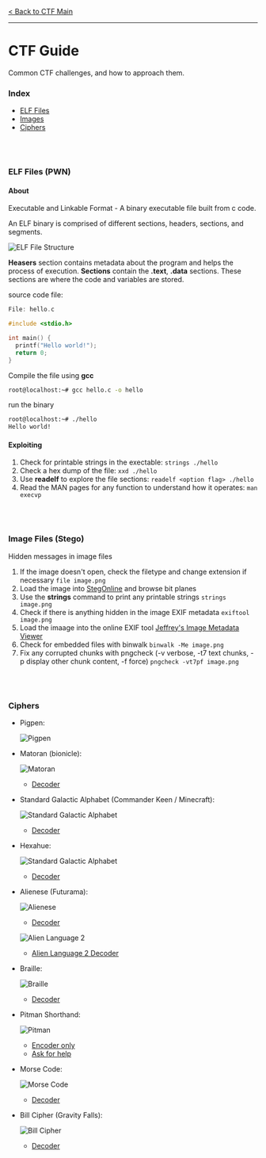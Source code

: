 [< Back to CTF Main](https://github.com/KrisLloyd/CTF#ctf-solves)
***


# CTF Guide

Common CTF challenges, and how to approach them.

### Index

* [ELF Files](https://github.com/KrisLloyd/CTF/tree/main/Guide#elf-files-pwn)
* [Images](https://github.com/KrisLloyd/CTF/tree/main/Guide#image-files-stego)
* [Ciphers](https://github.com/KrisLloyd/CTF/tree/main/Guide#ciphers)

<br></br>

### ELF Files (PWN)

#### About

Executable and Linkable Format - A binary executable file built from c code.

An ELF binary is comprised of different sections, headers, sections, and segments.

![ELF File Structure](./ELF_Structure.PNG)

**Heasers** section contains metadata about the program and helps the process of execution.
**Sections** contain the **.text**, **.data** sections. These sections are where the code and variables are stored.

source code file:
```c
File: hello.c

#include <stdio.h>

int main() {
  printf("Hello world!");
  return 0;
}
```

Compile the file using **gcc**
```bash
root@localhost:~# gcc hello.c -o hello
```

run the binary
```bash
root@localhost:~# ./hello
Hello world!
```

#### Exploiting

1. Check for printable strings in the exectable:
  `strings ./hello`
2. Check a hex dump of the file:
  `xxd ./hello`
4. Use **readelf** to explore the file sections:
  `readelf <option flag> ./hello`
5. Read the MAN pages for any function to understand how it operates:
  `man execvp`
  
  
<br></br>
### Image Files (Stego)

Hidden messages in image files

1. If the image doesn't open, check the filetype and change extension if necessary
  `file image.png`
2. Load the image into [StegOnline](https://stegonline.georgeom.net/upload) and browse bit planes
3. Use the **strings** command to print any printable strings
  `strings image.png`
4. Check if there is anything hidden in the image EXIF metadata
  `exiftool image.png`
5. Load the imaage into the online EXIF tool [Jeffrey's Image Metadata Viewer](http://exif.regex.info/exif.cgi)
6. Check for embedded files with binwalk
  `binwalk -Me image.png`
7. Fix any corrupted chunks with pngcheck (-v verbose, -t7 text chunks, -p display other chunk content, -f force)
  `pngcheck -vt7pf image.png`
  
<br></br>
### Ciphers

* Pigpen:

  ![Pigpen](./pigpen.jpeg)

* Matoran (bionicle):

  ![Matoran](./matoran.gif)
  * [Decoder](https://lingojam.com/MatoranAlphabet)

* Standard Galactic Alphabet (Commander Keen / Minecraft):

  ![Standard Galactic Alphabet](./StandardGalacticAlphabet.gif)
  * [Decoder](https://www.dcode.fr/standard-galactic-alphabet)

* Hexahue:

  ![Standard Galactic Alphabet](./StandardGalacticAlphabet.gif)
  * [Decoder](https://www.dcode.fr/hexahue-cipher)

* Alienese (Futurama):

  ![Alienese](./alienese.gif)
  * [Decoder](https://alienese.moxievillelabs.com/)

  ![Alien Language 2](./alienese2.jpg)
  * [Alien Language 2 Decoder](http://www.gotfuturama.com/Interactive/AlienCodec/)

* Braille:

  ![Braille](./braille.png)
  * [Decoder](https://www.brailletranslator.org/)


* Pitman Shorthand:

  ![Pitman](./pitman.png)
  * [Encoder only](https://steno.tu-clausthal.de/Pitman.php)
  * [Ask for help](https://www.reddit.com/r/shorthand/)


* Morse Code:

  ![Morse Code](./morsecode.jpg)
  * [Decoder](https://morsecode.world/international/translator.html)


* Bill Cipher (Gravity Falls):

  ![Bill Cipher](./billcipher.png)
  * [Decoder](https://www.dcode.fr/gravity-falls-bill-cipher)
